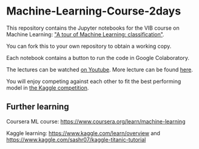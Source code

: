 # Machine-Learning-Course-2days

This repository contains the Jupyter notebooks for the VIB course on Machine Learning: ["A tour of Machine Learning: classification"](https://training.vib.be/all-trainings/tour-machine-learning-classification).

You can fork this to your own repository to obtain a working copy.

Each notebook contains a button to run the code in Google Colaboratory.

The lectures can be watched [on Youtube](https://www.youtube.com/playlist?list=PLv5LrvIzDSWZXAyIJmXgQ-ezCFELN8b5e). More lecture can be found [here](https://www.youtube.com/playlist?list=PLXxp6nsBenSWGYnoZjCGCQ0tGdg7bI3na).

You will enjoy competing against each other to fit the best performing model in [the Kaggle competition](https://www.kaggle.com/c/a-tour-of-machine-learning-2021).

## Further learning

Coursera ML course: https://www.coursera.org/learn/machine-learning

Kaggle learning: https://www.kaggle.com/learn/overview and https://www.kaggle.com/sashr07/kaggle-titanic-tutorial
